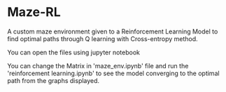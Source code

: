 # Maze-RL
A custom maze environment given to a Reinforcement Learning Model to find optimal paths through Q learning with Cross-entropy method.

You can open the files using jupyter notebook

You can change the Matrix in 'maze_env.ipynb' file and run the 'reinforcement learning.ipynb' to see the model converging to the optimal path from the graphs displayed.
